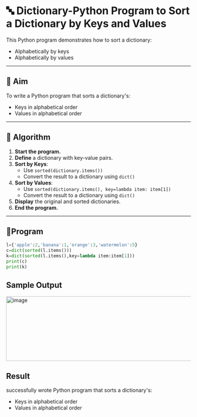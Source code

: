 # 🔤 Dictionary-Python Program to Sort a Dictionary by Keys and Values

This Python program demonstrates how to sort a dictionary:
- Alphabetically by keys
- Alphabetically by values

---

## 🎯 Aim

To write a Python program that sorts a dictionary's:
- Keys in alphabetical order
- Values in alphabetical order

---

## 🧠 Algorithm

1. **Start the program.**
2. **Define** a dictionary with key-value pairs.
3. **Sort by Keys**:
   - Use `sorted(dictionary.items())`
   - Convert the result to a dictionary using `dict()`
4. **Sort by Values**:
   - Use `sorted(dictionary.items(), key=lambda item: item[1])`
   - Convert the result to a dictionary using `dict()`
5. **Display** the original and sorted dictionaries.
6. **End the program.**

---

## 🧪Program
```py
l={'apple':2,'banana':1,'orange':3,'watermelon':5}
c=dict(sorted(l.items()))
k=dict(sorted(l.items(),key=lambda item:item[1]))
print(c)
print(k)
```


## Sample Output
<img width="1508" height="176" alt="image" src="https://github.com/user-attachments/assets/343b1f39-9d25-48f0-b9e2-473669f4dcc6" />


## Result
successfully wrote Python program that sorts a dictionary's:
- Keys in alphabetical order
- Values in alphabetical order

